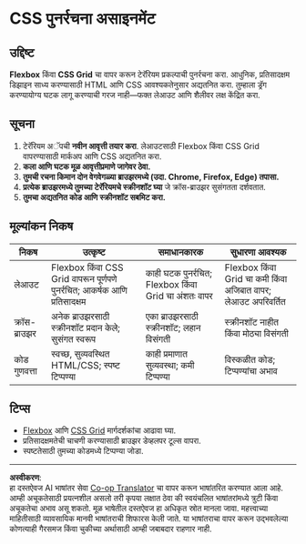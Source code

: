 <!--
CO_OP_TRANSLATOR_METADATA:
{
  "original_hash": "a212cc22a18eddf9046b7a16dfbafd8b",
  "translation_date": "2025-10-03T09:18:53+00:00",
  "source_file": "3-terrarium/2-intro-to-css/assignment.md",
  "language_code": "mr"
}
-->
# CSS पुनर्रचना असाइनमेंट

## उद्दिष्ट

**Flexbox** किंवा **CSS Grid** चा वापर करून टेरॅरियम प्रकल्पाची पुनर्रचना करा. आधुनिक, प्रतिसादक्षम डिझाइन साध्य करण्यासाठी HTML आणि CSS आवश्यकतेनुसार अद्यतनित करा. तुम्हाला ड्रॅग करण्यायोग्य घटक लागू करण्याची गरज नाही—फक्त लेआउट आणि शैलीवर लक्ष केंद्रित करा.

## सूचना

1. टेरॅरियम अॅपची **नवीन आवृत्ती तयार करा**. लेआउटसाठी Flexbox किंवा CSS Grid वापरण्यासाठी मार्कअप आणि CSS अद्यतनित करा.
2. **कला आणि घटक मूळ आवृत्तीप्रमाणे जागेवर ठेवा.**
3. **तुमची रचना किमान दोन वेगवेगळ्या ब्राउझरमध्ये (उदा. Chrome, Firefox, Edge) तपासा.**
4. **प्रत्येक ब्राउझरमध्ये तुमच्या टेरॅरियमचे स्क्रीनशॉट घ्या** जे क्रॉस-ब्राउझर सुसंगतता दर्शवतात.
5. **तुमचा अद्यतनित कोड आणि स्क्रीनशॉट सबमिट करा.**

## मूल्यांकन निकष

| निकष        | उत्कृष्ट                                                                      | समाधानकारक                          | सुधारणा आवश्यक                          |
|-------------|------------------------------------------------------------------------------|-------------------------------------|----------------------------------------|
| लेआउट       | Flexbox किंवा CSS Grid वापरून पूर्णपणे पुनर्रचित; आकर्षक आणि प्रतिसादक्षम     | काही घटक पुनर्रचित; Flexbox किंवा Grid चा अंशतः वापर | Flexbox किंवा Grid चा कमी किंवा अजिबात वापर; लेआउट अपरिवर्तित |
| क्रॉस-ब्राउझर | अनेक ब्राउझरसाठी स्क्रीनशॉट प्रदान केले; सुसंगत स्वरूप                     | एका ब्राउझरसाठी स्क्रीनशॉट; लहान विसंगती | स्क्रीनशॉट नाहीत किंवा मोठ्या विसंगती |
| कोड गुणवत्ता | स्वच्छ, सुव्यवस्थित HTML/CSS; स्पष्ट टिप्पण्या                            | काही प्रमाणात सुव्यवस्था; कमी टिप्पण्या | विस्कळीत कोड; टिप्पण्यांचा अभाव      |

## टिप्स

- [Flexbox](https://css-tricks.com/snippets/css/a-guide-to-flexbox/) आणि [CSS Grid](https://css-tricks.com/snippets/css/complete-guide-grid/) मार्गदर्शकांचा आढावा घ्या.
- प्रतिसादक्षमतेची चाचणी करण्यासाठी ब्राउझर डेव्हलपर टूल्स वापरा.
- स्पष्टतेसाठी तुमच्या कोडमध्ये टिप्पण्या जोडा.

---

**अस्वीकरण**:  
हा दस्तऐवज AI भाषांतर सेवा [Co-op Translator](https://github.com/Azure/co-op-translator) चा वापर करून भाषांतरित करण्यात आला आहे. आम्ही अचूकतेसाठी प्रयत्नशील असलो तरी कृपया लक्षात ठेवा की स्वयंचलित भाषांतरांमध्ये त्रुटी किंवा अचूकतेचा अभाव असू शकतो. मूळ भाषेतील दस्तऐवज हा अधिकृत स्रोत मानला जावा. महत्त्वाच्या माहितीसाठी व्यावसायिक मानवी भाषांतराची शिफारस केली जाते. या भाषांतराचा वापर करून उद्भवलेल्या कोणत्याही गैरसमज किंवा चुकीच्या अर्थासाठी आम्ही जबाबदार राहणार नाही.